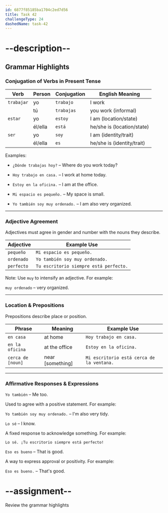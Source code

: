 ```yaml
---
id: 6877f85185ba1704c2ed7d56
title: Task 42
challengeType: 24
dashedName: task-42
---
```

<!-- GRAMMAR -->

# --description--

## Grammar Highlights

### Conjugation of Verbs in Present Tense

| Verb       | Person       | Conjugation | English Meaning           |
|------------|--------------|-------------|----------------------------|
| `trabajar` | yo           | `trabajo`   | I work                     |
|            | tú           | `trabajas`  | you work (informal)        |
| `estar`    | yo           | `estoy`     | I am (location/state)      |
|            | él/ella      | `está`      | he/she is (location/state) |
| `ser`      | yo           | `soy`       | I am (identity/trait)      |
|            | él/ella      | `es`        | he/she is (identity/trait) |

Examples:

- `¿Dónde trabajas hoy?` – Where do you work today?

- `Hoy trabajo en casa.` – I work at home today.

- `Estoy en la oficina.` – I am at the office.

- `Mi espacio es pequeño.` – My space is small.

- `Yo también soy muy ordenado.` – I am also very organized.

---

### Adjective Agreement

Adjectives must agree in gender and number with the nouns they describe.

| Adjective     | Example Use                              |
|---------------|-------------------------------------------|
| `pequeño`     | `Mi espacio es pequeño.`                 |
| `ordenado`    | `Yo también soy muy ordenado.`           |
| `perfecto`    | `Tu escritorio siempre está perfecto.`   |

Note: Use `muy` to intensify an adjective.
For example:

`muy ordenado` – very organized.

---

### Location & Prepositions

Prepositions describe place or position.

| Phrase                | Meaning               | Example Use                                 |
|-----------------------|-----------------------|---------------------------------------------|
| `en casa`             | at home               | `Hoy trabajo en casa.`                      |
| `en la oficina`       | at the office         | `Estoy en la oficina.`                      |
| `cerca de [noun]`     | near [something]      | `Mi escritorio está cerca de la ventana.`   |

---

### Affirmative Responses & Expressions

`Yo también` – Me too.

Used to agree with a positive statement. For example:

`Yo también soy muy ordenado.` – I'm also very tidy.

`Lo sé` – I know.

A fixed response to acknowledge something. For example:

`Lo sé. ¡Tu escritorio siempre está perfecto!`

`Eso es bueno` – That is good.

A way to express approval or positivity. For example:

`Eso es bueno.` – That's good.

# --assignment--

Review the grammar highlights

